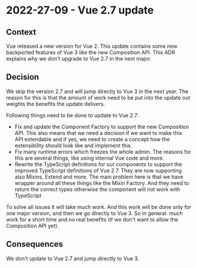 # 2022-27-09 - Vue 2.7 update

## Context
Vue released a new version for Vue 2. This update contains some new backported features of Vue 3 like 
the new Composition API. This ADR explains why we don't upgrade to Vue 2.7 in the next major.

## Decision
We skip the version 2.7 and will jump directly to Vue 3 in the next year. The reason for this is that the amount of work need to be put into the update out weights the benefits the update delivers.

Following things need to be done to update to Vue 2.7:

- Fix and update the Component Factory to support the new Composition API. This also means that we need a decision if we want to make this API extendable and if yes, we need to create a concept how the extensibility should look like and implement this.
- Fix many runtime errors which freezes the whole admin. The reasons for this are several things, like using internal Vue code and more. 
- Rewrite the TypeScript definitions for our components to support the improved TypeScript definitions of Vue 2.7. They are now supporting also Mixins, Extend and more. The main problem here is that we have wrapper around all these things like the Mixin Factory. And they need to return the correct types otherwise the component will not work with TypeScript

To solve all issues it will take much work. And this work will be done only for one major version, and then we go directly to Vue 3. So in general: much work for a short time and no real benefits (if we don't want to allow the Composition API yet).

## Consequences
We don't update to Vue 2.7 and jump directly to Vue 3.
